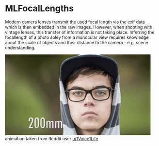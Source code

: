 # MLFocalLengths

Modern camera lenses transmit the used focal length via the exif data which is then embedded in the raw images.
However, when shooting with vintage lenses, this transfer of information is not taking place.
Inferring the focallength of a photo soley from a monocular view requires knowledge about the scale of objects and their distance to the camera - e.g. scene understanding.

![test](img/focallengths.gif)
animation taken from Reddit user [u/1Voice1Life](thttps://www.reddit.com/r/educationalgifs/comments/4a5ky3/how_different_lenses_affect_portraits/)

